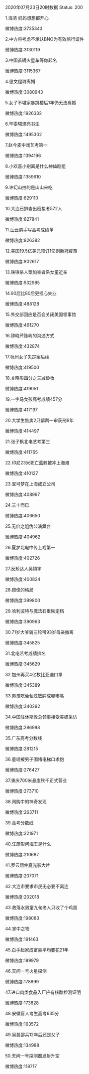 2020年07月23日20时数据
Status: 200

1.海清 妈妈想想都开心

微博热度:3735343

2.中方将考虑不承认BNO为有效旅行证件

微博热度:3130119

3.中国首辆火星车等你起名

微博热度:3115367

4.思文程璐离婚

微博热度:3080943

5.女子不堪家暴跳楼后1年仍无法离婚

微博热度:1926332

6.毕雯珺漂亮书生

微博热度:1495302

7.赵今麦中戏艺考第一

微博热度:1394196

8.小欢喜小别离是什么神仙剧组

微博热度:1359610

9.许幻山拍的是山山来吃

微博热度:829110

10.大连已排查出密接者572人

微博热度:827841

11.岳云鹏手写高考成绩单

微博热度:826382

12.美国19.5亿美元预订1亿剂新冠疫苗

微博热度:802617

13.铁锹杀人案加害者系女童近亲

微博热度:532985

14.90后比80后更担心失业

微博热度:488128

15.外交部回应是否会关闭美国领事馆

微博热度:461270

16.钟晓芹陈屿的沟通方式

微博热度:432874

17.杭州女子失踪案后续

微博热度:419500

18.关晓彤四分之三减龄妆

微博热度:419051

19.一字马女孩高考成绩457分

微博热度:417197

20.大学生售卖2只鹦鹉一审获刑6年

微博热度:414497

21.张子枫北电艺考第三

微博热度:411765

22.印尼23米死亡蓝鲸被冲上海滩

微博热度:410127

23.宝可梦在上海成立公司

微博热度:408997

24.三十而已

微博热度:406650

25.无价之姐伪公演舞台

微博热度:404962

26.夏梦北电中传上戏第一

微博热度:402726

27.反矫达人吴镇宇

微博热度:400824

28.顾佳的格局

微博热度:399800

29.哈利波特与魔法石重映定档

微博热度:390963

30.71岁大爷骑三轮带93岁母亲撤离

微博热度:345825

31.北电艺考成绩排名

微博热度:345629

32.加州再买4亿枚比亚迪口罩

微博热度:345389

33.男孩吃葡萄过敏肿成嘟嘟嘴

微博热度:340292

34.中国驻休斯敦总领事接受美媒采访

微博热度:286988

35.广东高考分数线

微博热度:281215

36.童瑶被男子围堵电梯口求抱

微博热度:276427

37.重庆700米悬崖秋千正式营业

微博热度:273710

38.网购中的神奇发现

微博热度:263711

39.高考分数线

微博热度:221971

40.江疏影问海王是什么

微博热度:210687

41.罗云熙仲夏光影大片

微博热度:207071

42.大连市要求市民无必要不离连

微博热度:202018

43.救落水男童九旬老人只收了个鸡蛋

微博热度:198083

44.掌中之物

微博热度:191463

45.白手起家成富豪平均要花21年

微博热度:189979

46.天问一号火星探测

微博热度:178899

47.进口肉类食品入厂应有核酸检测证明

微博热度:173828

48.安徽盲人考生高考635分

微博热度:163572

49.吴磊邵兵12年后还是父子

微博热度:134988

50.天问一号探测器发射升空

微博热度:118717

